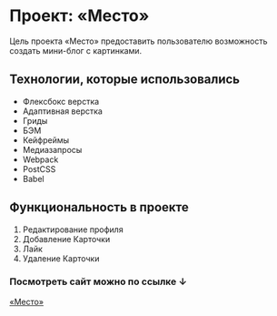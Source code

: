 # Проект: «Место»

Цель проекта «Место» предоставить пользователю возможность создать мини-блог с картинками.

## Технологии, которые использовались

* Флексбокс верстка
* Адаптивная верстка
* Гриды
* БЭМ
* Кейфреймы
* Медиазапросы
* Webpack
* PostCSS
* Babel

## Функциональность в проекте
1. Редактирование профиля
2. Добавление Карточки
3. Лайк
4. Удаление Карточки

### Посмотреть сайт можно по ссылке ↓

[«Место»](https://webjsd3v.github.io/mesto-project/)
